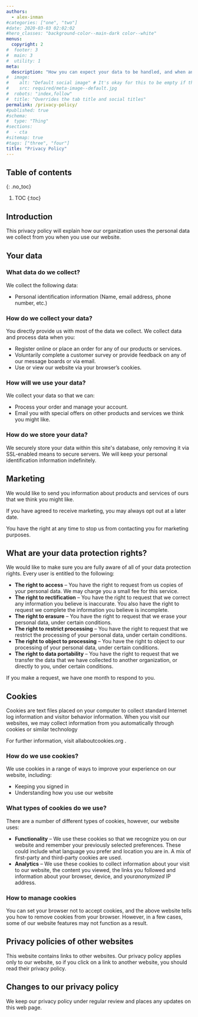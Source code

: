 ```yaml
---
authors:
  - alex-inman
#categories: ["one", "two"]
#date: 2020-03-03 02:02:02
#hero_classes: "background-color--main-dark color--white"
menus:
  copyright: 2
#  footer: 3
#  main: 3
#  utility: 1
meta:
  description: "How you can expect your data to be handled, and when and where cookies are used on the site."
#  image:
#    alt: "Default social image" # It's okay for this to be empty if the image is decorative
#    src: required/meta-image--default.jpg
#  robots: "index,follow"
#  title: "Overrides the tab title and social titles"
permalink: /privacy-policy/
#published: true
#schema:
#  type: "Thing"
#sections:
#  - cta
#sitemap: true
#tags: ["three", "four"]
title: "Privacy Policy"
---
```


## Table of contents
{: .no_toc}

1. TOC
{:toc}

## Introduction

This privacy policy will explain how our organization uses the personal data we collect from you when you use our website.

## Your data

### What data do we collect?

We collect the following data:

- Personal identification information (Name, email address, phone number, etc.)

### How do we collect your data?

You directly provide us with most of the data we collect. We collect data and process data when you:

- Register online or place an order for any of our products or services.
- Voluntarily complete a customer survey or provide feedback on any of our message boards or via email.
- Use or view our website via your browser’s cookies.

### How will we use your data?

We collect your data so that we can:

- Process your order and manage your account.
- Email you with special offers on other products and services we think you might like.

### How do we store your data?

We securely store your data within this site's database, only removing it via SSL-enabled means to secure servers.
We will keep your personal identification information indefinitely.

## Marketing

We would like to send you information about products and services of ours that we think you might like.

If you have agreed to receive marketing, you may always opt out at a later date.

You have the right at any time to stop us from contacting you for marketing purposes.

## What are your data protection rights?

We would like to make sure you are fully aware of all of your data protection rights. Every user is entitled to the following:

- **The right to access** – You have the right to request from us copies of your personal data. We may charge you a small
  fee for this service.
- **The right to rectification** – You have the right to request that we correct any information you believe is inaccurate.
  You also have the right to request we complete the information you believe is incomplete.
- **The right to erasure** – You have the right to request that we erase your personal data, under certain conditions.
- **The right to restrict processing** – You have the right to request that we restrict the processing of your personal
  data, under certain conditions.
- **The right to object to processing** – You have the right to object to our processing of your personal data, under
  certain conditions.
- **The right to data portability** – You have the right to request that we transfer the data that we have collected to
  another organization, or directly to you, under certain conditions.

If you make a request, we have one month to respond to you.

## Cookies

Cookies are text files placed on your computer to collect standard Internet log information and visitor behavior information.
When you visit our websites, we may collect information from you automatically through cookies or similar technology

For further information, visit allaboutcookies.org .

### How do we use cookies?

We use cookies in a range of ways to improve your experience on our website, including:

- Keeping you signed in
- Understanding how you use our website

### What types of cookies do we use?

There are a number of different types of cookies, however, our website uses:

- **Functionality** – We use these cookies so that we recognize you on our website and remember your previously selected
  preferences. These could include what language you prefer and location you are in. A mix of first-party and third-party
  cookies are used.
- **Analytics** – We use these cookies to collect information about your visit to our website, the content you viewed,
  the links you followed and information about your browser, device, and your*anonymized* IP address.

### How to manage cookies

You can set your browser not to accept cookies, and the above website tells you how to remove cookies from your browser.
However, in a few cases, some of our website features may not function as a result.

## Privacy policies of other websites

This website contains links to other websites. Our privacy policy applies only to our website, so if you click on a link
to another website, you should read their privacy policy.

## Changes to our privacy policy

We keep our privacy policy under regular review and places any updates on this web page.
